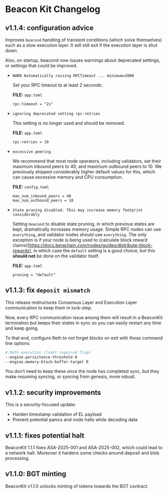 # Beacon Kit Changelog


## v1.1.4: configuration advice

Improves `beacond` handling of transient conditions (which solve themselves) such as a slow execution layer. It will still exit if the execution layer is shut down.

Also, on startup, beacond now issues warnings about deprecated settings, or settings that could be improved.

* ```WARN Automatically raising RPCTimeout ... minimum=2000```

  Set your RPC timeout to at least 2 seconds:

  **FILE:** `app.toml`
  ```
  rpc-timeout = "2s"
  ```

* `ignoring deprecated setting rpc-retries`

  This setting is no longer used and should be removed.

  **FILE:** `app.toml`
  ```
  rpc-retries = 10
  ```


* `excessive peering`

  We recommend that most node operators, including validators, set their maximum inbound peers to 40, and maximum outbound peers to 10.
  We previously shipped considerably higher default values for this, which can cause excessive memory and CPU consumption.

  **FILE:** `config.toml`
  ```
  max_num_inbound_peers = 40
  max_num_outbound_peers = 10
  ```
  
* `State pruning disabled. This may increase memory footprint considerably`

  Setting `beacond` to disable state pruning, in which previous states are kept, dramatically increases memory usage. Simple RPC nodes can use `everything`, and validator nodes should use `everything`.  The only exception is if your node is being used to (calculate block reward claims)[https://docs.berachain.com/nodes/guides/distribute-block-rewards], in which case the `default` setting is a good choice, but this **should not** be done on the validator itself.
  
  **FILE:** `app.toml`
  ```
  pruning = "default"
  ```

## v1.1.3: fix `deposit mismatch`

This release restructures Consensus Layer and Execution Layer communication to keep them in lock-step.

Now, every RPC communication issue among them will result in a BeaconKit termination *but* keeps their states in sync so you can easily restart any time and keep going.

To that end, configure Reth to not forget blocks on exit with these command line options:

```bash
# Reth execution client required flags
--engine.persistence-threshold 0
--engine.memory-block-buffer-target 0
```

You don’t need to keep these once the node has completed sync, but they make resuming syncing, or syncing from genesis, more robust.


## v1.1.2: security improvements

This is a security-focused update:
* Harden timestamp validation of EL payload
* Prevent potential panics and node halts while decoding data

## v1.1.1: fixes potential halt

BeaconKit 1.1.1 fixes ASA-2025-001 and ASA-2025-002, which could lead to a network halt. Moreover it hardens some checks around deposit and blob processing.

## v1.1.0: BGT minting

BeaconKit v1.1.0 unlocks minting of tokens towards the BGT contract.
